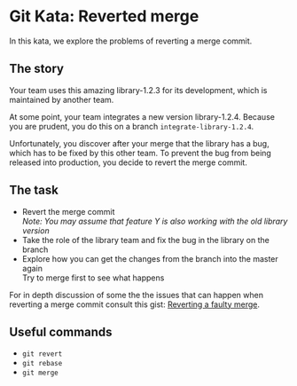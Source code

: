 # Git Kata: Reverted merge

In this kata, we explore the problems of reverting a merge commit.

## The story

Your team uses this amazing library-1.2.3 for its development, which is
maintained by another team.

At some point, your team integrates a new version library-1.2.4. Because you are
prudent, you do this on a branch `integrate-library-1.2.4`.

Unfortunately, you discover after your merge that the library has a bug, which
has to be fixed by this other team. To prevent the bug from being released into
production, you decide to revert the merge commit.

## The task

* Revert the merge commit  
  *Note: You may assume that feature Y is also working with the old library version*
* Take the role of the library team and fix the bug in the library on the branch
* Explore how you can get the changes from the branch into the master again  
  Try to merge first to see what happens

For in depth discussion of some the the issues that can happen when reverting a merge commit consult this gist:
[Reverting a faulty merge](https://github.com/git/git/blob/master/Documentation/howto/revert-a-faulty-merge.txt).

## Useful commands

* `git revert`
* `git rebase`
* `git merge`
